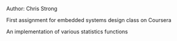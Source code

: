 Author: Chris Strong


First assignment for embedded systems design class on Coursera

An implementation of various statistics functions
